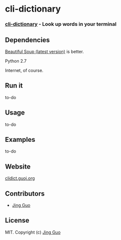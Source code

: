 # cli-dictionary

### [cli-dictionary](https://github.com/guojing0/cli-dictionary) - Look up words in your terminal

## Dependencies

[Beautiful Soup (latest version)](http://www.crummy.com/software/BeautifulSoup/) is better.

Python 2.7

Internet, of course.

## Run it

to-do

## Usage

to-do

## Examples

to-do

## Website

[clidict.guoj.org](http://clidict.guoj.org/)

## Contributors

* [Jing Guo](http://guoj.org/)

## License

MIT. Copyright (c) [Jing Guo](http://guoj.org/)